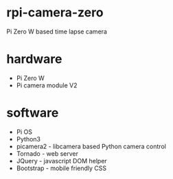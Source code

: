 # rpi-camera-zero
Pi Zero W based time lapse camera

# hardware
* Pi Zero W
* Pi camera module V2

# software
* Pi OS
* Python3
* picamera2 - libcamera based Python camera control
* Tornado - web server
* JQuery - javascript DOM helper
* Bootstrap - mobile friendly CSS
